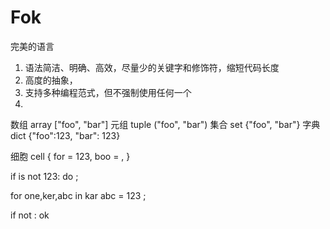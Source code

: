 Fok
===

完美的语言

1. 语法简洁、明确、高效，尽量少的关键字和修饰符，缩短代码长度
2. 高度的抽象，
3. 支持多种编程范式，但不强制使用任何一个
4. 


数组 array ["foo", "bar"] 
元组 tuple ("foo", "bar")
集合 set   {"foo", "bar"}
字典 dict  {"foo":123, "bar": 123}

细胞 cell  {
  for = 123,
  boo = ,
}




if is not 123: 
  do
  ;



for one,ker,abc in kar
  abc = 123
  ;
 


if not :
  ok


